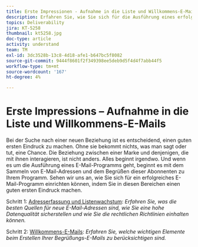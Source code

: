 ```yaml
---
title: Erste Impressionen - Aufnahme in die Liste und Willkommens-E-Mails
description: Erfahren Sie, wie Sie sich für die Ausführung eines erfolgreichen E-Mail-Programms einrichten können, indem Sie einen guten ersten Eindruck machen.
topics: Deliverability
jira: KT-5258
thumbnail: kt5258.jpg
doc-type: article
activity: understand
team: TM
exl-id: 3dc3528b-13c8-4d18-afe1-b647bc5f8082
source-git-commit: 9444f8601f2f349398ee5deb9d5f4d4f7abb44f5
workflow-type: tm+mt
source-wordcount: '167'
ht-degree: 4%

---
```


# Erste Impressions – Aufnahme in die Liste und Willkommens-E-Mails

Bei der Suche nach einer neuen Beziehung ist es entscheidend, einen guten ersten Eindruck zu machen. Ohne sie bekommt nichts, was man sagt oder tut, eine Chance. Die Beziehung zwischen einer Marke und denjenigen, die mit ihnen interagieren, ist nicht anders. Alles beginnt irgendwo. Und wenn es um die Ausführung eines E-Mail-Programms geht, beginnt es mit dem Sammeln von E-Mail-Adressen und dem Begrüßen dieser Abonnenten zu Ihrem Programm. Sehen wir uns an, wie Sie sich für ein erfolgreiches E-Mail-Programm einrichten können, indem Sie in diesen Bereichen einen guten ersten Eindruck machen.

Schritt 1: [Adresserfassung und Listenwachstum](/help/first-impressions/address-collection-and-list-growth.md):
*Erfahren Sie, was die besten Quellen für neue E-Mail-Adressen sind, wie Sie eine hohe Datenqualität sicherstellen und wie Sie die rechtlichen Richtlinien einhalten können.*

Schritt 2: [Willkommens-E-Mails](/help/first-impressions/welcome-emails.md):
*Erfahren Sie, welche wichtigen Elemente beim Erstellen Ihrer Begrüßungs-E-Mails zu berücksichtigen sind.*
